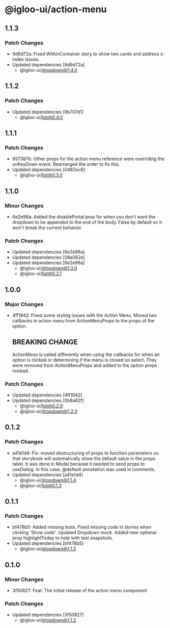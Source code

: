 # @igloo-ui/action-menu

## 1.1.3

### Patch Changes

- 9d9d72a: Fixed WithinContainer story to show two cards and address z-index issues.
- Updated dependencies [9d9d72a]
  - @igloo-ui/dropdown@1.4.0

## 1.1.2

### Patch Changes

- Updated dependencies [9b707d1]
  - @igloo-ui/list@0.4.0

## 1.1.1

### Patch Changes

- 957387b: Other props for the action menu reference were overriding the onKeyDown event. Rearranged the order to fix this.
- Updated dependencies [0482ec6]
  - @igloo-ui/list@0.3.0

## 1.1.0

### Minor Changes

- 6e2e96a: Added the disablePortal prop for when you don't want the dropdown to be appended to the end of the body. False by default so it won't break the current behavior.

### Patch Changes

- Updated dependencies [6e2e96a]
- Updated dependencies [08a062e]
- Updated dependencies [6e2e96a]
  - @igloo-ui/dropdown@1.3.0
  - @igloo-ui/list@0.2.1

## 1.0.0

### Major Changes

- 4ff1942: Fixed some styling issues with the Action Menu. Moved two callbacks in action menu from ActionMenuProps to the props of the option.

  ## BREAKING CHANGE

  ActionMenu is called differently when using the callbacks for when an option is clicked or determining if the menu is closed on select. They were removed from ActionMenuProps and added to the option props instead.

### Patch Changes

- Updated dependencies [4ff1942]
- Updated dependencies [0b8a62f]
  - @igloo-ui/list@0.2.0
  - @igloo-ui/dropdown@1.2.0

## 0.1.2

### Patch Changes

- a41e1d4: Fix: moved destructuring of props to function parameters so that storybook will automatically show the default value in the props table. It was done in Modal because it needed to send props to useDialog. In this case, @default annotation was used in comments.
- Updated dependencies [a41e1d4]
  - @igloo-ui/dropdown@1.1.4
  - @igloo-ui/list@0.1.3

## 0.1.1

### Patch Changes

- bf478b5: Added missing tests. Fixed missing code in stories when clicking 'Show code'. Updated Dropdown mock. Added new optional prop highlightToday to help with test snapshots.
- Updated dependencies [bf478b5]
  - @igloo-ui/dropdown@1.1.3

## 0.1.0

### Minor Changes

- 3f50827: Feat: The initial release of the action menu component

### Patch Changes

- Updated dependencies [3f50827]
  - @igloo-ui/dropdown@1.1.2

